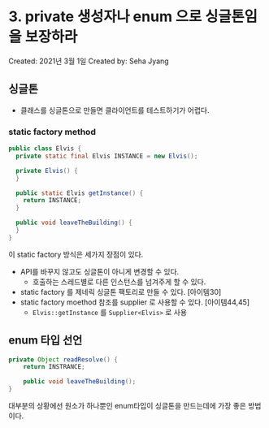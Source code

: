 # 3. private 생성자나 enum 으로 싱글톤임을 보장하라

Created: 2021년 3월 1일
Created by: Seha Jyang

## 싱글톤

- 클래스를 싱글톤으로 만들면 클라이언트를 테스트하기가 어렵다.

### static factory method

```java
public class Elvis {
  private static final Elvis INSTANCE = new Elvis();

  private Elvis() {
  }

  public static Elvis getInstance() {
    return INSTANCE;
  }

  public void leaveTheBuilding() {
  }
}
```

이 static factory 방식은 세가지 장점이 있다.

- API를 바꾸지 않고도 싱글톤이 아니게 변경할 수 있다.
    - 호출하는 스레드별로 다른 인스턴스를 넘겨주게 할 수 있다.
- static factory 를 제네릭 싱글톤 팩토리로 만들 수 있다. [아이템30]
- static factory moethod 참조를 supplier 로 사용할 수 있다. [아이템44,45]
    - `Elvis::getInstance` 를 `Supplier<Elvis>` 로 사용

## enum 타입 선언

```java
private Object readResolve() {
	return INSTRANCE; 

	public void leaveTheBuilding();
}
```

대부분의 상황에선 원소가 하나뿐인 enum타입이 싱글톤을 만드는데에 가장 좋은 방법이다.